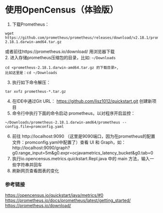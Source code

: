 # 使用OpenCensus（体验版）

1. 下载Prometheus：
```
wget https://github.com/prometheus/prometheus/releases/download/v2.18.1/prometheus-2.18.1.darwin-amd64.tar.gz
``` 
或者前往https://prometheus.io/download/ 用浏览器下载  
2. 进入存储prometheus压缩包的目录，比如: `~/Downloads`
```
cd <prometheus-2.18.1.darwin-amd64.tar.gz 的下载目录>, 
比如这里是：cd ~/Downloads
```
3. 执行如下命令解压：
```
tar xvfz prometheus-*.tar.gz
```
4. 在IDE中通过Git URL： https://github.com/lisz1012/quickstart.git 创建新项目
5. 命令行中执行下面的命令启动 prometheus，以对程序开启监控：
```
~/Downloads/prometheus-2.18.1.darwin-amd64/prometheus --config.file=promconfig.yaml
```
6. 前往 http://localhost:9090 （这里是9090端口，因为在prometheus的配置文件：promconfig.yaml中配置了）查看 UI 和 Graph，如：
   http://localhost:9090/graph?g0.range_input=5m&g0.expr=ocjavametrics_latency_bucket&g0.tab=0
7. 执行io.opencensus.metrics.quickstart.Repl.java 中的 main 方法，输入一些字符串并回车
8. 刷新网页查看图表的变化

### 参考链接
https://opencensus.io/quickstart/java/metrics/#0  
https://prometheus.io/docs/prometheus/latest/getting_started/  
https://prometheus.io/download/